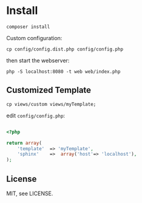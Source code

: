 # Install


    composer install


Custom configuration:


    cp config/config.dist.php config/config.php

then start the webserver:

    php -S localhost:8080 -t web web/index.php


## Customized Template


    cp views/custom views/myTemplate;

edit ``config/config.php``:


```php

<?php

return array(
    'template'  => 'myTemplate',
    'sphinx'    =>  array('host'=> 'localhost'),
);

```


## License

MIT, see LICENSE.
